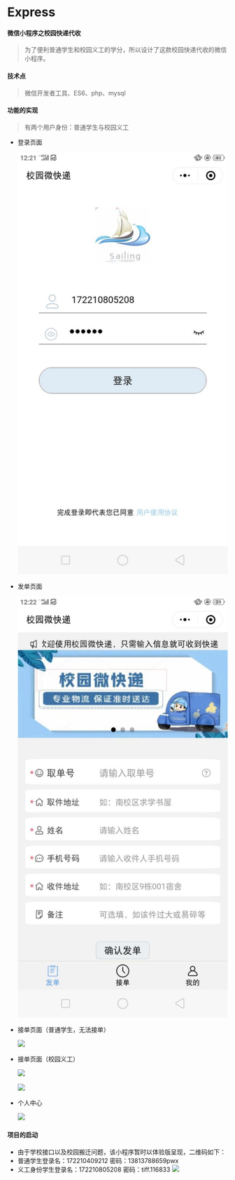 # Express
#### 微信小程序之校园快递代收

> 为了便利普通学生和校园义工的学分，所以设计了这款校园快递代收的微信小程序。

#### 技术点

> 微信开发者工具、ES6、php、mysql 

#### 功能的实现

> 有两个用户身份：普通学生与校园义工

- 登录页面

  ![](https://github.com/zxNoral/Express/blob/master/img/login.jpg)
  
- 发单页面

  ![](https://github.com/zxNoral/Express/blob/master/img/send.jpg)
  
- 接单页面（普通学生，无法接单）

  ![](https://github.com/zxNoral/Express/blob/master/img/receive1.jpg)

- 接单页面（校园义工）

  ![](https://github.com/zxNoral/Express/blob/master/img/receive2.jpg)
  
  ![](https://github.com/zxNoral/Express/blob/master/img/receive3.jpg)

- 个人中心

  ![](https://github.com/zxNoral/Express/blob/master/img/my.jpg)

#### 项目的启动

+ 由于学校接口以及校园搬迁问题，该小程序暂时以体验版呈现，二维码如下：
+ 普通学生登录名：172210409212  密码：13813788659pwx
+ 义工身份学生登录名：172210805208  密码：tiff.116833
 ![](http://m.qpic.cn/psc?/V13COt0i0M53BC/ruAMsa53pVQWN7FLK88i5qXYsHjhlGdMDA9xbTlo5nAvldK4MWsfQCQj8lPNFh59fEjHRPjqXNtZXkCt4TuoyTHUI34s.FA0QDXTtluwYSc!/b&bo=2AHYAdgB2AEBCS4!&rf=viewer_4)
  
